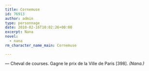```yaml
---
title: Cornemuse
id: 76913
author: admin
type: personnage
date: 2010-02-16T10:02:26+00:00
excerpt: Nana
novel:
  - nana
rm_character_name_main: Cornemuse

---
```

— Cheval de courses. Gagne le prix de la Ville de Paris [398]. _(Nana.)_